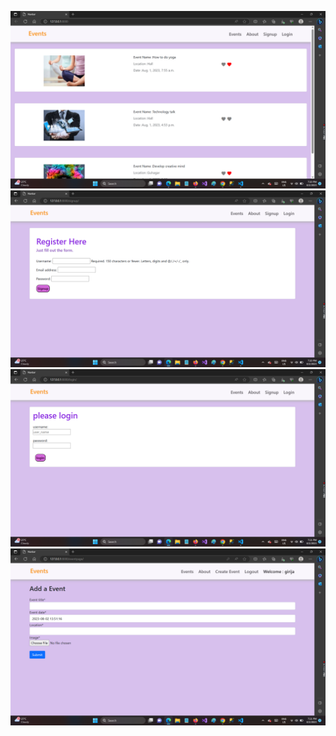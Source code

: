 ![alt text](https://github.com/girijakangutkar/event_creater/blob/main/Screenshot%20(45).png)
![alt text](https://github.com/girijakangutkar/event_creater/blob/main/Screenshot%20(46).png)
![alt text](https://github.com/girijakangutkar/event_creater/blob/main/Screenshot%20(47).png)
![alt text](https://github.com/girijakangutkar/event_creater/blob/main/Screenshot%20(48).png)
